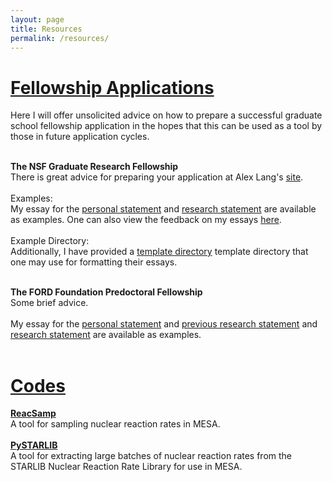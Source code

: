 ```yaml
---
layout: page
title: Resources
permalink: /resources/
---
```

<div class="home">

<h1 class="page-heading"><b><u>Fellowship Applications</u></b></h1>
Here I will offer unsolicited advice on how to prepare a successful graduate school fellowship application in the hopes that this can be used as a tool by those
in future application cycles. <br><br>

<b> The NSF Graduate Research Fellowship </b> <br>
There is great advice for preparing your application at Alex Lang's
<a href="http://www.alexhunterlang.com/nsf-fellowship">site</a>.
<br>
<br>
Examples:<br>
My essay for the 
<a href="/fellowships/nsf_grfp/carl_fields_personal_statement_nsf_grfp_2016.pdf">personal statement</a> 
and 
<a href="/fellowships/nsf_grfp/carl_fields_research_statement_nsf_grfp_2016.pdf">research statement</a> are available as examples.
One can also view the feedback on my essays <a href="/fellowships/nsf_grfp/carl_fields_application_results.pdf">here</a>.
<br><br>
Example Directory:<br>
Additionally, I have provided a 
<a href="/fellowships/nsf_grfp/template_dir.zip">template directory</a> 
template directory 
that one may use for formatting their essays.
<br>
<br>

<b> The FORD Foundation Predoctoral Fellowship </b>
<br>
Some brief advice.
<br>
<br>
My essay for the
<a href="/fellowships/ford_foundation/carl_fields_ford_personal_statement.pdf">personal statement</a>
and
<a href="/fellowships/ford_foundation/carl_fields_ford_previous_research.pdf">previous research statement</a> 
and 
<a href="/fellowships/ford_foundation/carl_fields_ford_research_statement.pdf">research statement</a>
are available as examples.
<br>
<br>

<h1 class="page-heading"><b><u>Codes</u></b></h1>
<a href="https://github.com/carlnotsagan/ReacSamp"><b>ReacSamp</b></a>
<br>
A tool for sampling nuclear reaction rates in MESA.
<br>
<br>
<a href="https://github.com/carlnotsagan/PySTARLIB"><b>PySTARLIB</b></a>
<br>
A tool for extracting large batches of nuclear reaction rates from the STARLIB Nuclear Reaction Rate Library for use in MESA.
<br>
<br>
